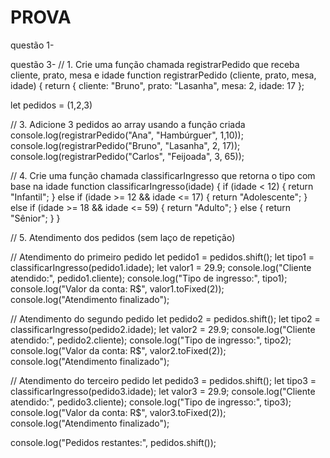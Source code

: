 # PROVA
questão 1-



questão 3-
// 1. Crie uma função chamada registrarPedido que receba cliente, prato, mesa e idade
function registrarPedido (cliente, prato, mesa, idade) {
  return {
    cliente: "Bruno",
    prato: "Lasanha",
    mesa: 2,
    idade: 17
  };


let pedidos = (1,2,3)

// 3. Adicione 3 pedidos ao array usando a função criada
console.log(registrarPedido("Ana", "Hambúrguer", 1,10));
console.log(registrarPedido("Bruno", "Lasanha", 2, 17));
console.log(registrarPedido("Carlos", "Feijoada", 3, 65));

// 4. Crie uma função chamada classificarIngresso que retorna o tipo com base na idade
function classificarIngresso(idade) {
  if (idade < 12) {
    return "Infantil";
  } else if (idade >= 12 && idade <= 17) {
    return "Adolescente";
  } else if (idade >= 18 && idade <= 59) {
    return "Adulto";
  } else {
    return "Sênior";
  }
}

// 5. Atendimento dos pedidos (sem laço de repetição)

// Atendimento do primeiro pedido
let pedido1 = pedidos.shift();
let tipo1 = classificarIngresso(pedido1.idade);
let valor1 = 29.9;
console.log("Cliente atendido:", pedido1.cliente);
console.log("Tipo de ingresso:", tipo1);
console.log("Valor da conta: R$", valor1.toFixed(2));
console.log("Atendimento finalizado");

// Atendimento do segundo pedido
let pedido2 = pedidos.shift();
let tipo2 = classificarIngresso(pedido2.idade);
let valor2 = 29.9;
console.log("Cliente atendido:", pedido2.cliente);
console.log("Tipo de ingresso:", tipo2);
console.log("Valor da conta: R$", valor2.toFixed(2));
console.log("Atendimento finalizado");

// Atendimento do terceiro pedido
let pedido3 = pedidos.shift();
let tipo3 = classificarIngresso(pedido3.idade);
let valor3 = 29.9;
console.log("Cliente atendido:", pedido3.cliente);
console.log("Tipo de ingresso:", tipo3);
console.log("Valor da conta: R$", valor3.toFixed(2));
console.log("Atendimento finalizado");


console.log("Pedidos restantes:", pedidos.shift());
